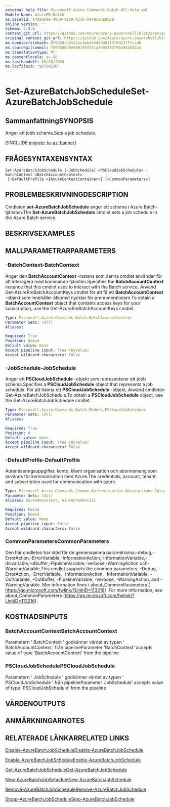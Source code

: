 ```yaml
---
external help file: Microsoft.Azure.Commands.Batch.dll-Help.xml
Module Name: AzureRM.Batch
ms.assetid: 14026F0E-4959-4150-A31F-A94BC56ED808
online version: ''
schema: 2.0.0
content_git_url: https://github.com/Azure/azure-powershell/blob/preview/src/ResourceManager/AzureBatch/Commands.Batch/help/Set-AzureBatchJobSchedule.md
original_content_git_url: https://github.com/Azure/azure-powershell/blob/preview/src/ResourceManager/AzureBatch/Commands.Batch/help/Set-AzureBatchJobSchedule.md
ms.openlocfilehash: 0f9d20cdd1d2acabbd644fda91f5f8d22ff1ccd0
ms.sourcegitcommit: f599b50d5e980197d1fca769378df90a842b42a1
ms.translationtype: MT
ms.contentlocale: sv-SE
ms.lasthandoff: 08/20/2020
ms.locfileid: "93758130"
---
```

# <span data-ttu-id="40fe0-101">Set-AzureBatchJobSchedule</span><span class="sxs-lookup"><span data-stu-id="40fe0-101">Set-AzureBatchJobSchedule</span></span>

## <span data-ttu-id="40fe0-102">Sammanfattning</span><span class="sxs-lookup"><span data-stu-id="40fe0-102">SYNOPSIS</span></span>
<span data-ttu-id="40fe0-103">Anger ett jobb schema.</span><span class="sxs-lookup"><span data-stu-id="40fe0-103">Sets a job schedule.</span></span>

[!INCLUDE [migrate-to-az-banner](../../includes/migrate-to-az-banner.md)]

## <span data-ttu-id="40fe0-104">FRÅGESYNTAXEN</span><span class="sxs-lookup"><span data-stu-id="40fe0-104">SYNTAX</span></span>

```
Set-AzureBatchJobSchedule [-JobSchedule] <PSCloudJobSchedule> -BatchContext <BatchAccountContext>
 [-DefaultProfile <IAzureContextContainer>] [<CommonParameters>]
```

## <span data-ttu-id="40fe0-105">PROBLEMBESKRIVNING</span><span class="sxs-lookup"><span data-stu-id="40fe0-105">DESCRIPTION</span></span>
<span data-ttu-id="40fe0-106">Cmdleten **set-AzureBatchJobSchedule** anger ett schema i Azure Batch-tjänsten.</span><span class="sxs-lookup"><span data-stu-id="40fe0-106">The **Set-AzureBatchJobSchedule** cmdlet sets a job schedule in the Azure Batch service.</span></span>

## <span data-ttu-id="40fe0-107">BESKRIVS</span><span class="sxs-lookup"><span data-stu-id="40fe0-107">EXAMPLES</span></span>

## <span data-ttu-id="40fe0-108">MALLPARAMETRAR</span><span class="sxs-lookup"><span data-stu-id="40fe0-108">PARAMETERS</span></span>

### <span data-ttu-id="40fe0-109">-BatchContext</span><span class="sxs-lookup"><span data-stu-id="40fe0-109">-BatchContext</span></span>
<span data-ttu-id="40fe0-110">Anger den **BatchAccountContext** -instans som denna cmdlet använder för att interagera med kommando tjänsten.</span><span class="sxs-lookup"><span data-stu-id="40fe0-110">Specifies the **BatchAccountContext** instance that this cmdlet uses to interact with the Batch service.</span></span>
<span data-ttu-id="40fe0-111">Använd Get-AzureRmBatchAccountKeys cmdlet för att få ett **BatchAccountContext** -objekt som innehåller åtkomst nycklar för prenumerationen.</span><span class="sxs-lookup"><span data-stu-id="40fe0-111">To obtain a **BatchAccountContext** object that contains access keys for your subscription, use the Get-AzureRmBatchAccountKeys cmdlet.</span></span>

```yaml
Type: Microsoft.Azure.Commands.Batch.BatchAccountContext
Parameter Sets: (All)
Aliases: 

Required: True
Position: Named
Default value: None
Accept pipeline input: True (ByValue)
Accept wildcard characters: False
```

### <span data-ttu-id="40fe0-112">-JobSchedule</span><span class="sxs-lookup"><span data-stu-id="40fe0-112">-JobSchedule</span></span>
<span data-ttu-id="40fe0-113">Anger ett **PSCloudJobSchedule** -objekt som representerar ett jobb schema.</span><span class="sxs-lookup"><span data-stu-id="40fe0-113">Specifies a **PSCloudJobSchedule** object that represents a job schedule.</span></span>
<span data-ttu-id="40fe0-114">För att hämta ett **PSCloudJobSchedule** -objekt, Använd cmdleten Get-AzureBatchJobSchedule.</span><span class="sxs-lookup"><span data-stu-id="40fe0-114">To obtain a **PSCloudJobSchedule** object, use the Get-AzureBatchJobSchedule cmdlet.</span></span>

```yaml
Type: Microsoft.Azure.Commands.Batch.Models.PSCloudJobSchedule
Parameter Sets: (All)
Aliases: 

Required: True
Position: 0
Default value: None
Accept pipeline input: True (ByValue)
Accept wildcard characters: False
```

### <span data-ttu-id="40fe0-115">-DefaultProfile</span><span class="sxs-lookup"><span data-stu-id="40fe0-115">-DefaultProfile</span></span>
<span data-ttu-id="40fe0-116">Autentiseringsuppgifter, konto, klient organisation och abonnemang som används för kommunikation med Azure.</span><span class="sxs-lookup"><span data-stu-id="40fe0-116">The credentials, account, tenant, and subscription used for communication with azure.</span></span>

```yaml
Type: Microsoft.Azure.Commands.Common.Authentication.Abstractions.IAzureContextContainer
Parameter Sets: (All)
Aliases: AzureRmContext, AzureCredential

Required: False
Position: Named
Default value: None
Accept pipeline input: False
Accept wildcard characters: False
```

### <span data-ttu-id="40fe0-117">CommonParameters</span><span class="sxs-lookup"><span data-stu-id="40fe0-117">CommonParameters</span></span>
<span data-ttu-id="40fe0-118">Den här cmdleten har stöd för de gemensamma parametrarna:-debug,-ErrorAction,-ErrorVariable,-InformationAction,-InformationVariable,-disvariable,-utbuffer,-PipelineVariable,-verbose,-WarningAction och-WarningVariable.</span><span class="sxs-lookup"><span data-stu-id="40fe0-118">This cmdlet supports the common parameters: -Debug, -ErrorAction, -ErrorVariable, -InformationAction, -InformationVariable, -OutVariable, -OutBuffer, -PipelineVariable, -Verbose, -WarningAction, and -WarningVariable.</span></span> <span data-ttu-id="40fe0-119">Mer information finns i about_CommonParameters ( https://go.microsoft.com/fwlink/?LinkID=113216) .</span><span class="sxs-lookup"><span data-stu-id="40fe0-119">For more information, see about_CommonParameters (https://go.microsoft.com/fwlink/?LinkID=113216).</span></span>

## <span data-ttu-id="40fe0-120">KOSTNADS</span><span class="sxs-lookup"><span data-stu-id="40fe0-120">INPUTS</span></span>

### <span data-ttu-id="40fe0-121">BatchAccountContext</span><span class="sxs-lookup"><span data-stu-id="40fe0-121">BatchAccountContext</span></span>
<span data-ttu-id="40fe0-122">Parametern ' BatchContext ' godkänner värdet av typen ' BatchAccountContext ' från pipeline</span><span class="sxs-lookup"><span data-stu-id="40fe0-122">Parameter 'BatchContext' accepts value of type 'BatchAccountContext' from the pipeline</span></span>

### <span data-ttu-id="40fe0-123">PSCloudJobSchedule</span><span class="sxs-lookup"><span data-stu-id="40fe0-123">PSCloudJobSchedule</span></span>
<span data-ttu-id="40fe0-124">Parametern ' JobSchedule ' godkänner värdet av typen ' PSCloudJobSchedule ' från pipeline</span><span class="sxs-lookup"><span data-stu-id="40fe0-124">Parameter 'JobSchedule' accepts value of type 'PSCloudJobSchedule' from the pipeline</span></span>

## <span data-ttu-id="40fe0-125">VÄRDEN</span><span class="sxs-lookup"><span data-stu-id="40fe0-125">OUTPUTS</span></span>

## <span data-ttu-id="40fe0-126">ANMÄRKNINGAR</span><span class="sxs-lookup"><span data-stu-id="40fe0-126">NOTES</span></span>

## <span data-ttu-id="40fe0-127">RELATERADE LÄNKAR</span><span class="sxs-lookup"><span data-stu-id="40fe0-127">RELATED LINKS</span></span>

[<span data-ttu-id="40fe0-128">Disable-AzureBatchJobSchedule</span><span class="sxs-lookup"><span data-stu-id="40fe0-128">Disable-AzureBatchJobSchedule</span></span>](./Disable-AzureBatchJobSchedule.md)

[<span data-ttu-id="40fe0-129">Enable-AzureBatchJobSchedule</span><span class="sxs-lookup"><span data-stu-id="40fe0-129">Enable-AzureBatchJobSchedule</span></span>](./Enable-AzureBatchJobSchedule.md)

[<span data-ttu-id="40fe0-130">Get-AzureBatchJobSchedule</span><span class="sxs-lookup"><span data-stu-id="40fe0-130">Get-AzureBatchJobSchedule</span></span>](./Get-AzureBatchJobSchedule.md)

[<span data-ttu-id="40fe0-131">New-AzureBatchJobSchedule</span><span class="sxs-lookup"><span data-stu-id="40fe0-131">New-AzureBatchJobSchedule</span></span>](./New-AzureBatchJobSchedule.md)

[<span data-ttu-id="40fe0-132">Remove-AzureBatchJobSchedule</span><span class="sxs-lookup"><span data-stu-id="40fe0-132">Remove-AzureBatchJobSchedule</span></span>](./Remove-AzureBatchJobSchedule.md)

[<span data-ttu-id="40fe0-133">Stopp-AzureBatchJobSchedule</span><span class="sxs-lookup"><span data-stu-id="40fe0-133">Stop-AzureBatchJobSchedule</span></span>](./Stop-AzureBatchJobSchedule.md)



